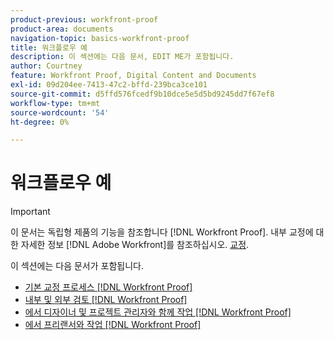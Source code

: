 ```yaml
---
product-previous: workfront-proof
product-area: documents
navigation-topic: basics-workfront-proof
title: 워크플로우 예
description: 이 섹션에는 다음 문서, EDIT ME가 포함됩니다.
author: Courtney
feature: Workfront Proof, Digital Content and Documents
exl-id: 09d204ee-7413-47c2-bffd-239bca3ce101
source-git-commit: d5ffd576fcedf9b10dce5e5d5bd9245dd7f67ef8
workflow-type: tm+mt
source-wordcount: '54'
ht-degree: 0%

---
```


# 워크플로우 예

>[!IMPORTANT]
>
>이 문서는 독립형 제품의 기능을 참조합니다 [!DNL Workfront Proof]. 내부 교정에 대한 자세한 정보 [!DNL Adobe Workfront]를 참조하십시오. [교정](../../../review-and-approve-work/proofing/proofing.md).

이 섹션에는 다음 문서가 포함됩니다.

* [기본 교정 프로세스 [!DNL Workfront Proof]](../../../workfront-proof/wp-getstarted/workflow-examples/basic-proof-process.md)
* [내부 및 외부 검토 [!DNL Workfront Proof]](../../../workfront-proof/wp-getstarted/workflow-examples/internal-external-review.md)
* [에서 디자이너 및 프로젝트 관리자와 함께 작업 [!DNL Workfront Proof]](../../../workfront-proof/wp-getstarted/workflow-examples/work-designers-project-managers.md)
* [에서 프리랜서와 작업 [!DNL Workfront Proof]](../../../workfront-proof/wp-getstarted/workflow-examples/work-freelancers.md)
